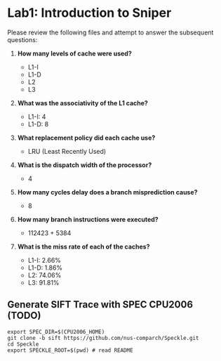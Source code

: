 # Lab1: Introduction to Sniper

Please review the following files and attempt to answer the subsequent questions:

1. **How many levels of cache were used?**

   - L1-I
   - L1-D
   - L2
   - L3

2. **What was the associativity of the L1 cache?**

   - L1-I: 4
   - L1-D: 8

3. **What replacement policy did each cache use?**

   - LRU (Least Recently Used)

4. **What is the dispatch width of the processor?**

   - 4

5. **How many cycles delay does a branch misprediction cause?**

   - 8

6. **How many branch instructions were executed?**

   - 112423 + 5384

7. **What is the miss rate of each of the caches?**

   - L1-I: 2.66%
   - L1-D: 1.86%
   - L2: 74.06%
   - L3: 91.81%


## Generate SIFT Trace with SPEC CPU2006 (TODO)

	export SPEC_DIR=$(CPU2006_HOME)
	git clone -b sift https://github.com/nus-comparch/Speckle.git
	cd Speckle
	export SPECKLE_ROOT=$(pwd) # read README